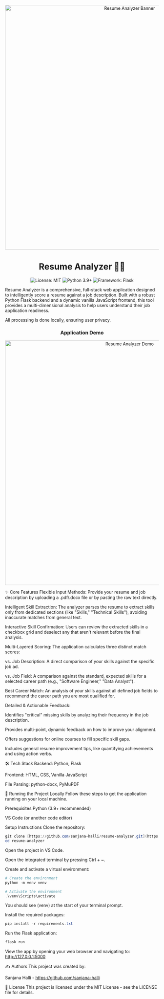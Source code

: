 <!-- Optional: Add a project banner here -->

<div align="center">
<img src="https://github.com/user-attachments/assets/41d4fd42-ac80-444f-b649-9db0784daaeb" alt="Resume Analyzer Banner" width="800"/>
</div>

<h1 align="center">Resume Analyzer 📁✨</h1>

<div align="center">
<!-- Badges - Corrected URLs -->
<img src="https://img.shields.io/badge/License-MIT-blue.svg" alt="License: MIT">
<img src="https://img.shields.io/badge/Python-3.9%2B-brightgreen.svg" alt="Python 3.9+">
<img src="https://img.shields.io/badge/Framework-Flask-orange.svg" alt="Framework: Flask">
</div>

Resume Analyzer is a comprehensive, full-stack web application designed to intelligently score a resume against a job description. Built with a robust Python Flask backend and a dynamic vanilla JavaScript frontend, this tool provides a multi-dimensional analysis to help users understand their job application readiness.

All processing is done locally, ensuring user privacy.

<div align="center">
<h3>Application Demo</h3>
<img src="https://github.com/user-attachments/assets/479fec74-a79d-4ce6-9264-8ed8cb94dd4b" alt="Resume Analyzer Demo" width="800"/>
</div>

✨ Core Features
Flexible Input Methods: Provide your resume and job description by uploading a .pdf/.docx file or by pasting the raw text directly.

Intelligent Skill Extraction: The analyzer parses the resume to extract skills only from dedicated sections (like "Skills," "Technical Skills"), avoiding inaccurate matches from general text.

Interactive Skill Confirmation: Users can review the extracted skills in a checkbox grid and deselect any that aren't relevant before the final analysis.

Multi-Layered Scoring: The application calculates three distinct match scores:

vs. Job Description: A direct comparison of your skills against the specific job ad.

vs. Job Field: A comparison against the standard, expected skills for a selected career path (e.g., "Software Engineer," "Data Analyst").

Best Career Match: An analysis of your skills against all defined job fields to recommend the career path you are most qualified for.

Detailed & Actionable Feedback:

Identifies "critical" missing skills by analyzing their frequency in the job description.

Provides multi-point, dynamic feedback on how to improve your alignment.

Offers suggestions for online courses to fill specific skill gaps.

Includes general resume improvement tips, like quantifying achievements and using action verbs.

🛠️ Tech Stack
Backend: Python, Flask

Frontend: HTML, CSS, Vanilla JavaScript

File Parsing: python-docx, PyMuPDF

🚀 Running the Project Locally
Follow these steps to get the application running on your local machine.

Prerequisites
Python (3.9+ recommended)

VS Code (or another code editor)

Setup Instructions
Clone the repository:
```powershell
git clone [https://github.com/sanjana-halli/resume-analyzer.git](https://github.com/sanjana-halli/resume-analyzer.git)
cd resume-analyzer
```

Open the project in VS Code.

Open the integrated terminal by pressing Ctrl + ~.

Create and activate a virtual environment:

```powershell
# Create the environment
python -m venv venv
```

```powershell
# Activate the environment
.\venv\Scripts\activate
```

You should see (venv) at the start of your terminal prompt.

Install the required packages:

```powershell
pip install -r requirements.txt
```

Run the Flask application:

```powershell
flask run
```

View the app by opening your web browser and navigating to:
http://127.0.0.1:5000

✍️ Authors
This project was created by:

Sanjana Halli - https://github.com/sanjana-halli

📄 License
This project is licensed under the MIT License - see the LICENSE file for details.
